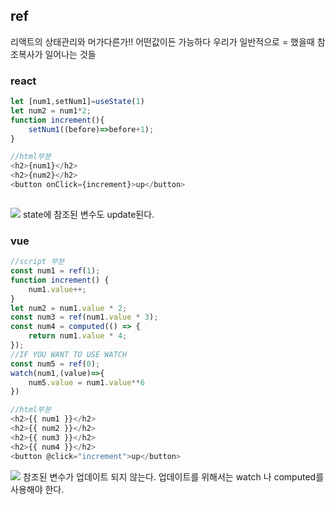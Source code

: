 
## ref
리액트의 상태관리와 머가다른가!!
어떤값이든 가능하다
 우리가 일반적으로 = 했을때 참조복사가 일어나는 것들
### react
```js
let [num1,setNum1]=useState(1)
let num2 = num1*2;
function increment(){
	setNum1((before)=>before+1);
}

//html부분
<h2>{num1}</h2>
<h2>{num2}</h2>
<button onClick={increment}>up</button>
  
```
![](Pasted%20image%2020240702135541.png)
state에 참조된 변수도 update된다.

### vue
```js
//script 부분
const num1 = ref(1);
function increment() {
	num1.value++;
}
let num2 = num1.value * 2;
const num3 = ref(num1.value * 3);
const num4 = computed(() => {
	return num1.value * 4;
});
//IF YOU WANT TO USE WATCH
const num5 = ref(0);
watch(num1,(value)=>{
	num5.value = num1.value**6
})

//html부분
<h2>{{ num1 }}</h2>
<h2>{{ num2 }}</h2>
<h2>{{ num3 }}</h2>
<h2>{{ num4 }}</h2>
<button @click="increment">up</button>
```

![](Pasted%20image%2020240702135910.png)
참조된 변수가 업데이트 되지 않는다.
업데이트를 위해서는 watch 나 computed를 사용해야 한다.
